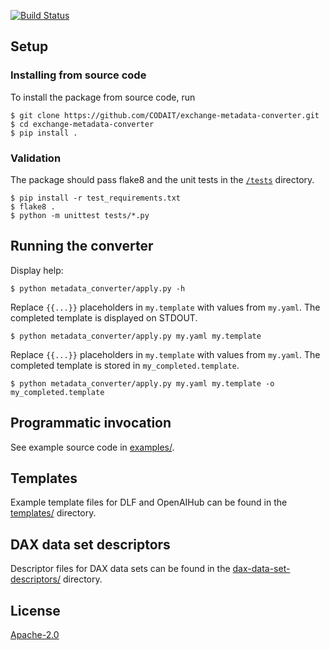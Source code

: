[![Build Status](https://travis-ci.org/CODAIT/exchange-metadata-converter.svg?branch=main)](https://travis-ci.org/CODAIT/exchange-metadata-converter)

## Setup

### Installing from source code

To install the package from source code, run

```
$ git clone https://github.com/CODAIT/exchange-metadata-converter.git
$ cd exchange-metadata-converter
$ pip install .
```

### Validation

The package should pass flake8 and the unit tests in the [`/tests`](/tests) directory.

 ```
 $ pip install -r test_requirements.txt
 $ flake8 .
 $ python -m unittest tests/*.py
 ```

## Running the converter

Display help:

```
$ python metadata_converter/apply.py -h
```

Replace `{{...}}` placeholders in `my.template` with values from `my.yaml`. The completed template is displayed on STDOUT.

```
$ python metadata_converter/apply.py my.yaml my.template
```

Replace `{{...}}` placeholders in `my.template` with values from `my.yaml`. The completed template is stored in `my_completed.template`.

```
$ python metadata_converter/apply.py my.yaml my.template -o my_completed.template
```

## Programmatic invocation

See example source code in [examples/](examples/).

## Templates

Example template files for DLF and OpenAIHub can be found in the [templates/](/templates) directory.

## DAX data set descriptors

Descriptor files for DAX data sets can be found in the [dax-data-set-descriptors/](/dax-data-set-descriptors) directory.

## License

[Apache-2.0](LICENSE)
